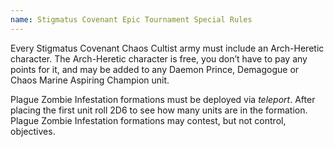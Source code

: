 ```yaml
---
name: Stigmatus Covenant Epic Tournament Special Rules
---
```

Every Stigmatus Covenant Chaos Cultist army must include an Arch-Heretic character. The Arch-Heretic character is free, you don’t have to pay any points for it, and may be added to any Daemon Prince, Demagogue or Chaos Marine Aspiring Champion unit.

Plague Zombie Infestation formations must be deployed via _teleport_. After placing the first unit roll 2D6 to see how many units are in the formation. Plague Zombie Infestation formations may contest, but not control, objectives.